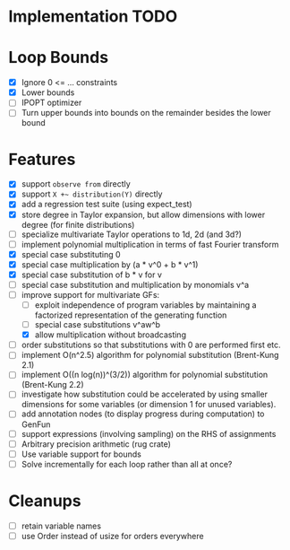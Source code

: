 # Implementation TODO

Loop Bounds
===========

- [x] Ignore 0 <= ... constraints
- [x] Lower bounds
- [ ] IPOPT optimizer
- [ ] Turn upper bounds into bounds on the remainder besides the lower bound

Features
========

- [x] support `observe from` directly
- [x] support `X +~ distribution(Y)` directly
- [x] add a regression test suite (using expect_test)
- [x] store degree in Taylor expansion, but allow dimensions with lower degree (for finite distributions)
- [ ] specialize multivariate Taylor operations to 1d, 2d (and 3d?)
- [ ] implement polynomial multiplication in terms of fast Fourier transform
- [x] special case substituting 0
- [x] special case multiplication by (a * v^0 + b * v^1)
- [x] special case substitution of b * v for v
- [ ] special case substitution and multiplication by monomials v^a
- [ ] improve support for multivariate GFs:
  - [ ] exploit independence of program variables by maintaining a factorized representation of the generating function
  - [ ] special case substitutions v^aw^b
  - [x] allow multiplication without broadcasting
- [ ] order substitutions so that substitutions with 0 are performed first etc.
- [ ] implement O(n^2.5) algorithm for polynomial substitution (Brent-Kung 2.1)
- [ ] implement O((n log(n))^(3/2)) algorithm for polynomial substitution (Brent-Kung 2.2)
- [ ] investigate how substitution could be accelerated by using smaller dimensions for some variables (or dimension 1 for unused variables).
- [ ] add annotation nodes (to display progress during computation) to GenFun
- [ ] support expressions (involving sampling) on the RHS of assignments
- [ ] Arbitrary precision arithmetic (rug crate)
- [ ] Use variable support for bounds
- [ ] Solve incrementally for each loop rather than all at once?

Cleanups
========

- [ ] retain variable names
- [ ] use Order instead of usize for orders everywhere
